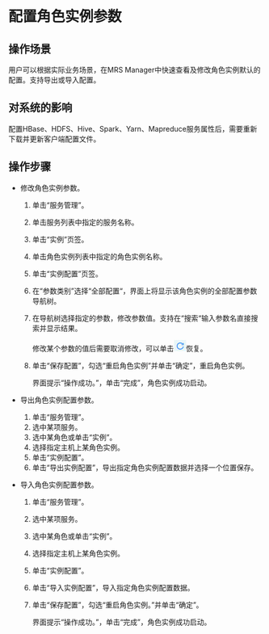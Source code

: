 # 配置角色实例参数<a name="ZH-CN_TOPIC_0174499426"></a>

## 操作场景<a name="zh-cn_topic_0035251706_section4364830519950"></a>

用户可以根据实际业务场景，在MRS Manager中快速查看及修改角色实例默认的配置。支持导出或导入配置。

## 对系统的影响<a name="zh-cn_topic_0035251706_section43521686191035"></a>

配置HBase、HDFS、Hive、Spark、Yarn、Mapreduce服务属性后，需要重新下载并更新客户端配置文件。

## 操作步骤<a name="zh-cn_topic_0035251706_section3663617191025"></a>

-   修改角色实例参数。
    1.  单击“服务管理”。
    2.  单击服务列表中指定的服务名称。
    3.  单击“实例”页签。
    4.  单击角色实例列表中指定的角色实例名称。
    5.  单击“实例配置”页签。
    6.  在“参数类别”选择“全部配置“，界面上将显示该角色实例的全部配置参数导航树。
    7.  在导航树选择指定的参数，修改参数值。支持在“搜索“输入参数名直接搜索并显示结果。

        修改某个参数的值后需要取消修改，可以单击![](figures/icon_mrs_cancel-26.jpg)恢复。

    8.  单击“保存配置”，勾选“重启角色实例”并单击“确定”，重启角色实例。

        界面提示“操作成功。”，单击“完成”，角色实例成功启动。


-   导出角色实例配置参数。
    1.  单击“服务管理”。
    2.  选中某项服务。
    3.  选中某角色或单击“实例”。
    4.  选择指定主机上某角色实例。
    5.  单击“实例配置”。
    6.  单击“导出实例配置”，导出指定角色实例配置数据并选择一个位置保存。

-   导入角色实例配置参数。
    1.  单击“服务管理”。
    2.  选中某项服务。
    3.  选中某角色或单击“实例”。
    4.  选择指定主机上某角色实例。
    5.  单击“实例配置”。
    6.  单击“导入实例配置”，导入指定角色实例配置数据。
    7.  单击“保存配置”，勾选“重启角色实例。”并单击“确定”。

        界面提示“操作成功。”，单击“完成”，角色实例成功启动。



